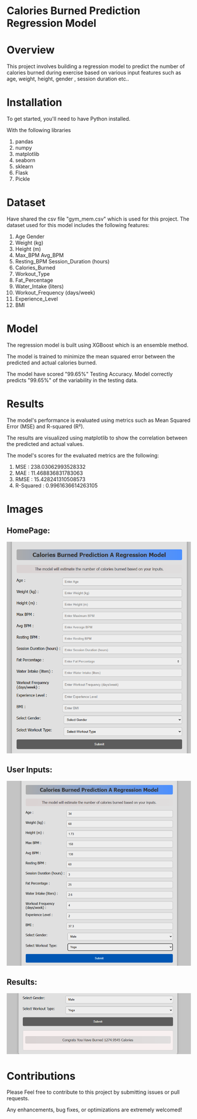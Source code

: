 <h1> Calories Burned Prediction Regression Model </h1>

# Overview
This project involves building a regression model to predict the number of calories burned during exercise based on various input features such as age, weight, height, gender , session duration etc..

# Installation
To get started, you'll need to have Python installed.

With the following libraries

1. pandas
2. numpy
3. matplotlib
4. seaborn
5. sklearn
6. Flask
7. Pickle

# Dataset
Have shared the csv file "gym_mem.csv" which is used for this project.
The dataset used for this model includes the following features:

1. Age	Gender	
2. Weight (kg)
3. Height (m)	
4. Max_BPM	Avg_BPM	
5. Resting_BPM	Session_Duration (hours)	
6. Calories_Burned	
7. Workout_Type	
8. Fat_Percentage	
9. Water_Intake (liters)	
10. Workout_Frequency (days/week)
11. Experience_Level	
12. BMI

# Model
The regression model is built using XGBoost which is an ensemble method.

The model is trained to minimize the mean squared error between the predicted and actual calories burned.

The model have scored "99.65%" Testing Accuracy. Model correctly predicts "99.65%" of the variability in the testing data.

# Results
The model's performance is evaluated using metrics such as Mean Squared Error (MSE) and R-squared (R²). 

The results are visualized using matplotlib to show the correlation between the predicted and actual values.

The model's scores for the evaluated metrics are the following:
1. MSE : 238.03062993528332
2. MAE : 11.468836831783063
3. RMSE : 15.428241310508573
4. R-Squared : 0.9961636614263105

# Images 

## HomePage:
![Homepage](webPageImages/caloriesBurnedPage1.png)

## User Inputs:
![User Inputs](webPageImages/caloriesBurnedPageUserInput.png)

## Results:
![Results](webPageImages/caloriesBurnedPageResults1.png)


# Contributions
Please Feel free to contribute to this project by submitting issues or pull requests. 

Any enhancements, bug fixes, or optimizations are extremely welcomed!






